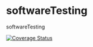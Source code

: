# softwareTesting
softwareTesting

[![Coverage Status](https://coveralls.io/repos/github/tiiahusa/softwareTesting/badge.svg?branch=main)](https://coveralls.io/github/tiiahusa/softwareTesting?branch=main)